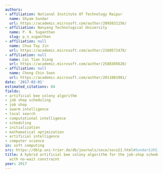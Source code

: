 ```yaml
---
authors:
- affiliation: National Institute Of Technology Raipur
  name: Shyam Sundar
  url: https://academic.microsoft.com/author/2095831156/
- affiliation: Nanyang Technological University
  name: P. N. Suganthan
  slug: p_n_suganthan
- affiliation: null
  name: Chua Tay Jin
  url: https://academic.microsoft.com/author/2160571478/
- affiliation: null
  name: Cai Tian Xiang
  url: https://academic.microsoft.com/author/2588305620/
- affiliation: null
  name: Chong Chin Soon
  url: https://academic.microsoft.com/author/2011881981/
date: '2017-03-01'
estimated_citations: 64
fields:
- artificial bee colony algorithm
- job shop scheduling
- job shop
- swarm intelligence
- local search
- computational intelligence
- scheduling
- initialization
- mathematical optimization
- artificial intelligence
- computer science
in: soft computing
src: https://dblp.uni-trier.de/db/journals/soco/soco21.html#SundarSJXS17
title: A hybrid artificial bee colony algorithm for the job-shop scheduling problem
  with no-wait constraint
year: 2017
---
```

